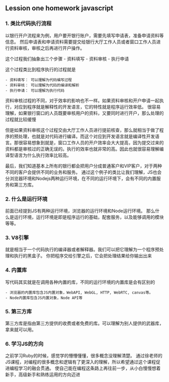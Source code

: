 ## Lession one homework **javascript**

### 1. 类比代码执行流程
以银行开户流程来为例，用户要开银行账户，需要先填写申请表，准备申请资料等信息。
然后申请表和申请资料需要提交给银行大厅工作人员或者窗口工作人员进行资料审核，审核之后再进行开户操作。

这个过程我们抽象出三个步骤
    - 资料填写
    - 资料审核
    - 执行申请

这个过程类比到程序执行的过程就是

    - 资料填写： 可以理解为代码编写过程
    - 资料审核： 可以理解为代码的编译和解析
    - 执行申请： 可以理解为执行代码

资料审核过程的不同，对于效率的影响也不一样。如果资料审核和开户申请一起执行，对应到程序就是解释性的开发语言，它的特性就是程序运行效率低。
很容易理解，如果银行窗口的人员既要审核用户的资料，又要同时进行开户，那么处理的过程就比较缓慢

但是如果资料审核这个过程交由大厅工作人员进行提前核查，那么就相当于做了程序的预处理，也就是对代码进行编译。而这个对应到开发语言就是编译性开发语言。那很容易想象到就是，窗口工作人员的开户效率会大大提高，因为提交过来的资料都是审核过的正确无误的。执行的效率也就非常的高。因此也就很容易理解编译型语言为什么执行效率比较高。

最后，我们知道基本上所有的银行都会把用户分成普通客户和VIP客户，对于两种不同的客户会提供不同的业务和服务。
通过这个例子的类比让我们理解，JS也会分浏览器环境和Nodejs两种运行环境，在不同的运行环境下，会有不同的内置服务和第三方库。

### 2. 什么是运行环境
前面已经提到JS有两种运行环境，浏览器的运行环境和Node运行环境。
那么什么是运行环境，运行环境是即是程序运行的基础，配套服务，以及能够调用的模块等等。

### 3. V8引擎
就是相当于一个代码执行的编译器或者解释器。我们可以把它理解为一个程序预处理和执行的黑盒子。
你把程序交给引擎之后，它会把处理结果给你输出出来

### 4. 内置库
写代码其实就是在调用各种内置的库，不同的运行环境的内置库是会有区别的

    - 浏览器的内置库包含JS内置对象，WebAPI, WebGL, HTTP, WebRTC, canvas等。
    - Node内置库包含JS内置对象，Node API等

### 5. 第三方库
第三方库是指由第三方提供的收费或者免费的库。可以理解为别人提供的武器库，拿来就可以用。

### 6. 学习JS的方向
之前学习Ruby的时候，感觉学的懵懵懂懂，很多概念没理解清楚。
通过徐老师的JS课程，对编程的很多概念和逻辑有了更深入的理解，所以希望通过这个课程促进编程学习的融会贯通。
使自己能在编程这条路上再往前一步，从小白慢慢想着新手，高级新手和熟练运用的方向迈进
